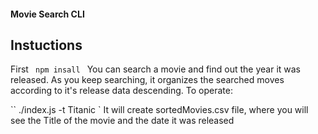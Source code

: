 #### Movie Search CLI

## Instuctions

First 
  `` 
    npm insall 
  ``
You can search a movie and find out the year it was released. As you keep searching, it organizes the searched moves
according to it's release data descending. 
To operate:

``
  ./index.js -t Titanic 
`
It will create sortedMovies.csv file, where you will see the Title of the movie and the date it was released


  

